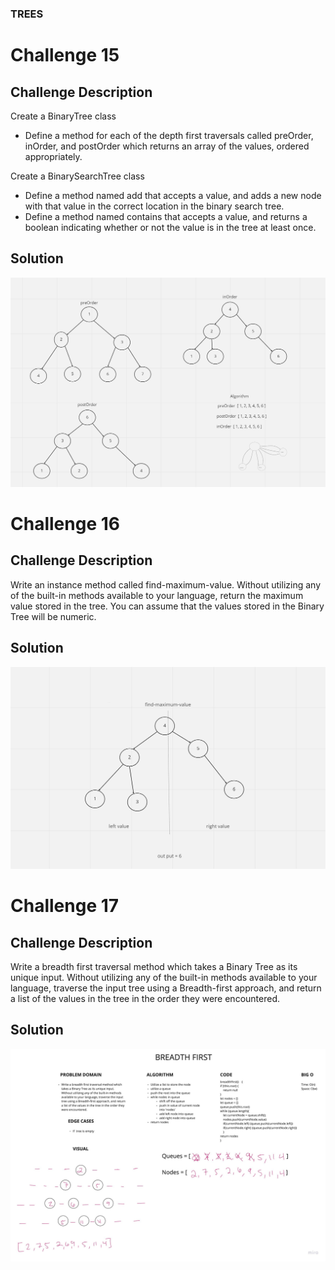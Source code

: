 ### TREES

# Challenge 15

## Challenge Description
<!-- Description of the challenge -->
Create a BinaryTree class
- Define a method for each of the depth first traversals called preOrder, inOrder, and postOrder which returns an array of the values, ordered appropriately.

Create a BinarySearchTree class
- Define a method named add that accepts a value, and adds a new node with that value in the correct location in the binary search tree.
- Define a method named contains that accepts a value, and returns a boolean indicating whether or not the value is in the tree at least once.

## Solution
<!-- Embedded whiteboard image -->
![Whiteboard](lab015.png)

# Challenge 16

## Challenge Description
<!-- Description of the challenge -->
Write an instance method called find-maximum-value. Without utilizing any of the built-in methods available to your language, return the maximum value stored in the tree. You can assume that the values stored in the Binary Tree will be numeric.

## Solution
<!-- Embedded whiteboard image -->
![Whiteboard](lab16.png)

# Challenge 17

## Challenge Description
<!-- Description of the challenge -->
Write a breadth first traversal method which takes a Binary Tree as its unique input. Without utilizing any of the built-in methods available to your language, traverse the input tree using a Breadth-first approach, and return a list of the values in the tree in the order they were encountered.

## Solution
<!-- Embedded whiteboard image -->
![Whiteboard](lab17.jpg)






